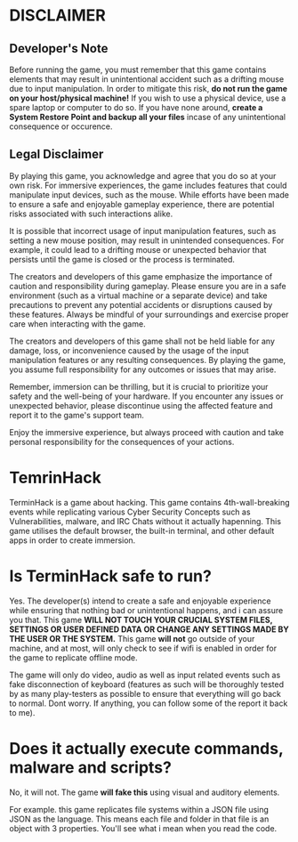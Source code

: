 # DISCLAIMER
## Developer's Note
Before running the game, you must remember that this game contains elements that may result in unintentional accident such as a drifting mouse due to input manipulation. In order to mitigate this risk, __do not run the game on your host/physical machine!__ If you wish to use a physical device, use a spare laptop or computer to do so. If you have none around, __create a System Restore Point and backup all your files__ incase of any unintentional consequence or occurence. 

## Legal Disclaimer
By playing this game, you acknowledge and agree that you do so at your own risk. For immersive experiences, the game includes features that could manipulate input devices, such as the mouse. While efforts have been made to ensure a safe and enjoyable gameplay experience, there are potential risks associated with such interactions alike.

It is possible that incorrect usage of input manipulation features, such as setting a new mouse position, may result in unintended consequences. For example, it could lead to a drifting mouse or unexpected behavior that persists until the game is closed or the process is terminated.

The creators and developers of this game emphasize the importance of caution and responsibility during gameplay. Please ensure you are in a safe environment (such as a virtual machine or a separate device) and take precautions to prevent any potential accidents or disruptions caused by these features. Always be mindful of your surroundings and exercise proper care when interacting with the game.

The creators and developers of this game shall not be held liable for any damage, loss, or inconvenience caused by the usage of the input manipulation features or any resulting consequences. By playing the game, you assume full responsibility for any outcomes or issues that may arise.

Remember, immersion can be thrilling, but it is crucial to prioritize your safety and the well-being of your hardware. If you encounter any issues or unexpected behavior, please discontinue using the affected feature and report it to the game's support team.

Enjoy the immersive experience, but always proceed with caution and take personal responsibility for the consequences of your actions.


# TemrinHack
TerminHack is a game about hacking. This game contains 4th-wall-breaking events while replicating various Cyber Security Concepts such as Vulnerabilities, malware, and IRC Chats without it actually hapenning. This game utilises the default browser, the built-in terminal, and other default apps in order to create immersion.

# Is TerminHack safe to run?
Yes. The developer(s) intend to create a safe and enjoyable experience while ensuring that nothing bad or unintentional happens, and i can assure you that. This game __WILL NOT TOUCH YOUR CRUCIAL SYSTEM FILES, SETTINGS OR USER DEFINED DATA OR CHANGE ANY SETTINGS MADE BY THE USER OR THE SYSTEM.__ This game __will not__ go outside of your machine, and at most, will only check to see if wifi is enabled in order for the game to replicate offline mode. 

The game will only do video, audio as well as input related events such as fake disconnection of keyboard (features as such will be thoroughly tested by as many play-testers as possible to ensure that everything will go back to normal. Dont worry. If anything, you can follow some of the  report it back to me).

# Does it actually execute commands, malware and scripts? 
No, it will not. The game __will fake this__ using visual and auditory elements.


 For example. this game replicates file systems within a JSON file using JSON as the language. This means each file and folder in that file is an object with 3 properties. You'll see what i mean when you read the code. 


